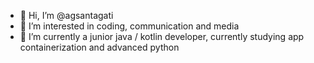 - 👋 Hi, I’m @agsantagati
- 👀 I’m interested in coding, communication and media
- 🌱 I’m currently a junior java / kotlin developer, currently studying app containerization and advanced python

<!---
agsantagati/agsantagati is a ✨ special ✨ repository because its `README.md` (this file) appears on your GitHub profile.
You can click the Preview link to take a look at your changes.
--->
